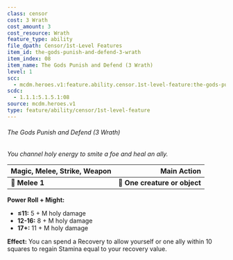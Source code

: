 ```yaml
---
class: censor
cost: 3 Wrath
cost_amount: 3
cost_resource: Wrath
feature_type: ability
file_dpath: Censor/1st-Level Features
item_id: the-gods-punish-and-defend-3-wrath
item_index: 08
item_name: The Gods Punish and Defend (3 Wrath)
level: 1
scc:
  - mcdm.heroes.v1:feature.ability.censor.1st-level-feature:the-gods-punish-and-defend-3-wrath
scdc:
  - 1.1.1:5.1.5.1:08
source: mcdm.heroes.v1
type: feature/ability/censor/1st-level-feature
---
```


###### The Gods Punish and Defend (3 Wrath)

*You channel holy energy to smite a foe and heal an ally.*

| **Magic, Melee, Strike, Weapon** |               **Main Action** |
| -------------------------------- | ----------------------------: |
| **📏 Melee 1**                   | **🎯 One creature or object** |

**Power Roll + Might:**

- **≤11:** 5 + M holy damage
- **12-16:** 8 + M holy damage
- **17+:** 11 + M holy damage

**Effect:** You can spend a Recovery to allow yourself or one ally within 10 squares to regain Stamina equal to your recovery value.
